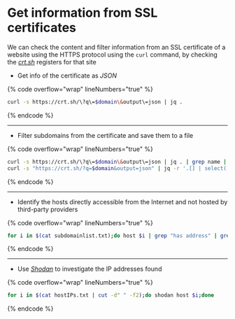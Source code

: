 # Get information from SSL certificates

We can check the content and filter information from an SSL certificate of a website using the HTTPS protocol using the `curl` command, by checking the [_crt.sh_](../tools-and-utilities.md#crt.sh) registers for that site

* Get info of the certificate as _JSON_

{% code overflow="wrap" lineNumbers="true" %}
```bash
curl -s https://crt.sh/\?q\=$domain\&output\=json | jq .
```
{% endcode %}

***

* Filter subdomains from the certificate and save them to a file

{% code overflow="wrap" lineNumbers="true" %}
```bash
curl -s https://crt.sh/\?q\=$domain\&output\=json | jq . | grep name | cut -d":" -f2 | grep -v "CN=" | cut -d'"' -f2 | awk '{gsub(/\\n/,"\n");}1;' | sort -u > subdomainlist.txt
curl -s "https://crt.sh/?q=$domain&output=json" | jq -r '.[] | select(.name_value | contains("$subdomain")) | .name_value' | sort -u #Alternative
```
{% endcode %}

***

* Identify the hosts directly accessible from the Internet and not hosted by third-party providers

{% code overflow="wrap" lineNumbers="true" %}
```bash
for i in $(cat subdomainlist.txt);do host $i | grep "has address" | grep inlanefreight.com | cut -d" " -f1,4;done > hostIPs.txt
```
{% endcode %}

***

* Use [_Shodan_](../tools-and-utilities.md#shodan) to investigate the IP addresses found

{% code overflow="wrap" lineNumbers="true" %}
```bash
for i in $(cat hostIPs.txt | cut -d" " -f2);do shodan host $i;done
```
{% endcode %}
